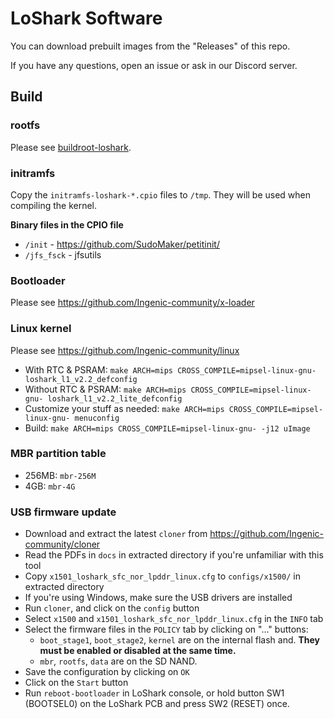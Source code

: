 # LoShark Software

You can download prebuilt images from the "Releases" of this repo.

If you have any questions, open an issue or ask in our Discord server.


## Build

### rootfs
Please see [buildroot-loshark](https://github.com/SudoMaker/buildroot-loshark).

### initramfs
Copy the `initramfs-loshark-*.cpio` files to `/tmp`. They will be used when compiling the kernel.

**Binary files in the CPIO file**
- `/init` - https://github.com/SudoMaker/petitinit/
- `/jfs_fsck` - jfsutils

### Bootloader
Please see https://github.com/Ingenic-community/x-loader

### Linux kernel
Please see https://github.com/Ingenic-community/linux

- With RTC & PSRAM: `make ARCH=mips CROSS_COMPILE=mipsel-linux-gnu- loshark_l1_v2.2_defconfig`
- Without RTC & PSRAM: `make ARCH=mips CROSS_COMPILE=mipsel-linux-gnu- loshark_l1_v2.2_lite_defconfig`
- Customize your stuff as needed: `make ARCH=mips CROSS_COMPILE=mipsel-linux-gnu- menuconfig`
- Build: `make ARCH=mips CROSS_COMPILE=mipsel-linux-gnu- -j12 uImage`

### MBR partition table
- 256MB: `mbr-256M`
- 4GB: `mbr-4G`

### USB firmware update
- Download and extract the latest `cloner` from https://github.com/Ingenic-community/cloner
- Read the PDFs in `docs` in extracted directory if you're unfamiliar with this tool
- Copy `x1501_loshark_sfc_nor_lpddr_linux.cfg` to `configs/x1500/` in extracted directory
- If you're using Windows, make sure the USB drivers are installed
- Run `cloner`, and click on the `config` button
- Select `x1500` and `x1501_loshark_sfc_nor_lpddr_linux.cfg` in the `INFO` tab
- Select the firmware files in the `POLICY` tab by clicking on "..." buttons:
    - `boot_stage1`, `boot_stage2`, `kernel` are on the internal flash and. **They must be enabled or disabled at the same time.**
    - `mbr`, `rootfs`, `data` are on the SD NAND.
- Save the configuration by clicking on `OK`
- Click on the `Start` button
- Run `reboot-bootloader` in LoShark console, or hold button SW1 (BOOTSEL0) on the LoShark PCB and press SW2 (RESET) once.
